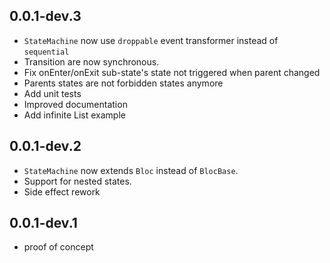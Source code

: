 ## 0.0.1-dev.3
* `StateMachine` now use `droppable` event transformer instead of `sequential`
* Transition are now synchronous.
* Fix onEnter/onExit sub-state's state not triggered when parent changed
* Parents states are not forbidden states anymore
* Add unit tests
* Improved documentation
* Add infinite List example

## 0.0.1-dev.2
* `StateMachine` now extends `Bloc` instead of `BlocBase`.
* Support for nested states.
* Side effect rework

## 0.0.1-dev.1
* proof of concept
